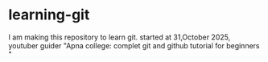 # learning-git
I am making this repository to learn git. started at 31,October 2025, youtuber guider "Apna college: complet git and github tutorial for beginners "
